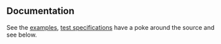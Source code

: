 ## Documentation

See the [examples](/example), [test specifications](/test/spec) have a poke around the source and see below.
